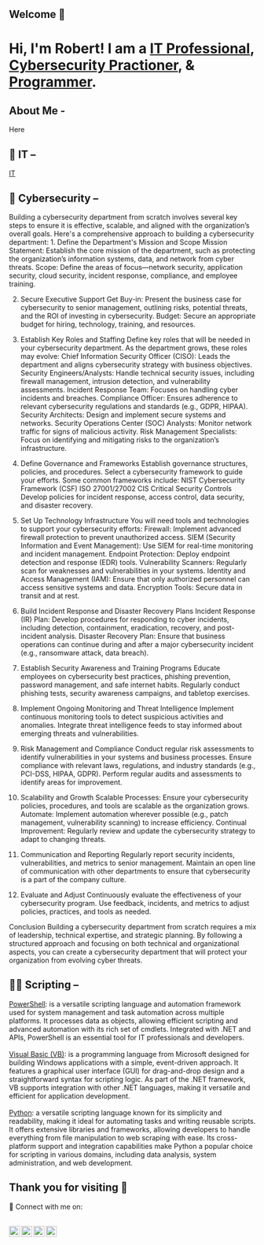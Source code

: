 ## Welcome 👋
<h1>Hi, I'm Robert! I am a <a href="#IT">IT Professional</a>, <a href="#Cybersecurity">Cybersecurity Practioner</a>, & <a href="#Scripting">Programmer</a>.</h1>

<div id="#About Me"><h2>About Me -</h2>
<p>
Here
</p>
</div>


<div id="IT"><h2>🚀 IT –</h2>
<p>
<a href="https://linkedin.com/in/robert-nathanael-martinez-455532180">IT</a>
</p>
</div>

<div id="Cybersecurity"><h2>🔮 Cybersecurity –</h2>
<p>
Building a cybersecurity department from scratch involves several key steps to ensure it is effective, scalable, and aligned with the organization’s overall goals. Here's a comprehensive approach to building a cybersecurity department:
1. Define the Department's Mission and Scope
Mission Statement: Establish the core mission of the department, such as protecting the organization’s information systems, data, and network from cyber threats.
Scope: Define the areas of focus—network security, application security, cloud security, incident response, compliance, and employee training.

2. Secure Executive Support
Get Buy-in: Present the business case for cybersecurity to senior management, outlining risks, potential threats, and the ROI of investing in cybersecurity.
Budget: Secure an appropriate budget for hiring, technology, training, and resources.
  
3. Establish Key Roles and Staffing
Define key roles that will be needed in your cybersecurity department. As the department grows, these roles may evolve:
Chief Information Security Officer (CISO): Leads the department and aligns cybersecurity strategy with business objectives.
Security Engineers/Analysts: Handle technical security issues, including firewall management, intrusion detection, and vulnerability assessments.
Incident Response Team: Focuses on handling cyber incidents and breaches.
Compliance Officer: Ensures adherence to relevant cybersecurity regulations and standards (e.g., GDPR, HIPAA).
Security Architects: Design and implement secure systems and networks.
Security Operations Center (SOC) Analysts: Monitor network traffic for signs of malicious activity.
Risk Management Specialists: Focus on identifying and mitigating risks to the organization’s infrastructure.

4. Define Governance and Frameworks
Establish governance structures, policies, and procedures.
Select a cybersecurity framework to guide your efforts. Some common frameworks include:
NIST Cybersecurity Framework (CSF)
ISO 27001/27002
CIS Critical Security Controls
Develop policies for incident response, access control, data security, and disaster recovery.

5. Set Up Technology Infrastructure
You will need tools and technologies to support your cybersecurity efforts:
Firewall: Implement advanced firewall protection to prevent unauthorized access.
SIEM (Security Information and Event Management): Use SIEM for real-time monitoring and incident management.
Endpoint Protection: Deploy endpoint detection and response (EDR) tools.
Vulnerability Scanners: Regularly scan for weaknesses and vulnerabilities in your systems.
Identity and Access Management (IAM): Ensure that only authorized personnel can access sensitive systems and data.
Encryption Tools: Secure data in transit and at rest.

6. Build Incident Response and Disaster Recovery Plans
Incident Response (IR) Plan: Develop procedures for responding to cyber incidents, including detection, containment, eradication, recovery, and post-incident analysis.
Disaster Recovery Plan: Ensure that business operations can continue during and after a major cybersecurity incident (e.g., ransomware attack, data breach).

7. Establish Security Awareness and Training Programs
Educate employees on cybersecurity best practices, phishing prevention, password management, and safe internet habits.
Regularly conduct phishing tests, security awareness campaigns, and tabletop exercises.

8. Implement Ongoing Monitoring and Threat Intelligence
Implement continuous monitoring tools to detect suspicious activities and anomalies.
Integrate threat intelligence feeds to stay informed about emerging threats and vulnerabilities.

9. Risk Management and Compliance
Conduct regular risk assessments to identify vulnerabilities in your systems and business processes.
Ensure compliance with relevant laws, regulations, and industry standards (e.g., PCI-DSS, HIPAA, GDPR).
Perform regular audits and assessments to identify areas for improvement.

10. Scalability and Growth
Scalable Processes: Ensure your cybersecurity policies, procedures, and tools are scalable as the organization grows.
Automate: Implement automation wherever possible (e.g., patch management, vulnerability scanning) to increase efficiency.
Continual Improvement: Regularly review and update the cybersecurity strategy to adapt to changing threats.

11. Communication and Reporting
Regularly report security incidents, vulnerabilities, and metrics to senior management.
Maintain an open line of communication with other departments to ensure that cybersecurity is a part of the company culture.

12. Evaluate and Adjust
Continuously evaluate the effectiveness of your cybersecurity program.
Use feedback, incidents, and metrics to adjust policies, practices, and tools as needed.

Conclusion
Building a cybersecurity department from scratch requires a mix of leadership, technical expertise, and strategic planning. By following a structured approach and focusing on both technical and organizational aspects, you can create a cybersecurity department that will protect your organization from evolving cyber threats.
</p>
</div>

<div id="Scripting"><h2>👨‍💻 Scripting –</h2>
<p>
<a href="https://github.com/RobMrtnz/Scripts/tree/main/PowerShell">PowerShell</a>: is a versatile scripting language and automation framework used for system management and task automation across multiple platforms. It processes data as objects, allowing efficient scripting and advanced automation with its rich set of cmdlets. Integrated with .NET and APIs, PowerShell is an essential tool for IT professionals and developers.<br></br>
<a href="https://github.com/RobMrtnz/Scripts/tree/main/Visual%20Basic">Visual Basic (VB)</a>: is a programming language from Microsoft designed for building Windows applications with a simple, event-driven approach. It features a graphical user interface (GUI) for drag-and-drop design and a straightforward syntax for scripting logic. As part of the .NET framework, VB supports integration with other .NET languages, making it versatile and efficient for application development.<br></br>
<a href="https://github.com/RobMrtnz/Scripts/tree/main/Python">Python</a>: a versatile scripting language known for its simplicity and readability, making it ideal for automating tasks and writing reusable scripts. It offers extensive libraries and frameworks, allowing developers to handle everything from file manipulation to web scraping with ease. Its cross-platform support and integration capabilities make Python a popular choice for scripting in various domains, including data analysis, system administration, and web development.<br>
</p>
</div>

<h2>Thank you for visiting 👋</h2>
🤳 Connect with me on:<br></br>

[<img align="left" alt="JoshMadakor | YouTube" width="22px" src="https://cdn.jsdelivr.net/npm/simple-icons@v3/icons/youtube.svg" />][youtube]
[<img align="left" alt="JoshMadakor | Twitter" width="22px" src="https://cdn.jsdelivr.net/npm/simple-icons@v3/icons/twitter.svg" />][twitter]
[<img align="left" alt="JoshMadakor | LinkedIn" width="22px" src="https://cdn.jsdelivr.net/npm/simple-icons@v3/icons/linkedin.svg" />][linkedin]
[<img align="left" alt="JoshMadakor | Instagram" width="22px" src="https://cdn.jsdelivr.net/npm/simple-icons@v3/icons/instagram.svg" />][instagram]

[twitter]: https://twitter.com/joshmadakor
[youtube]: https://www.youtube.com/c/joshmadakor
[instagram]: https://www.instagram.com/joshmadakor/
[linkedin]: https://linkedin.com/in/robert-nathanael-martinez-455532180

<!--
**RobMrtnz/RobMrtnz** is a ✨ _special_ ✨ repository because its `README.md` (this file) appears on your GitHub profile.

Here are some ideas to get you started:

- 🔭 I’m currently working on ...
- 🌱 I’m currently learning ...
- 👯 I’m looking to collaborate on ...
- 🤔 I’m looking for help with ...
- 💬 Ask me about ...
- 📫 How to reach me: ...
- 😄 Pronouns: ...
- ⚡ Fun fact: ...
-->
